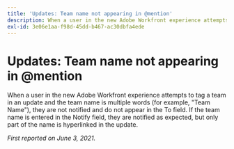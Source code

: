 ```yaml
---
title: 'Updates: Team name not appearing in @mention'
description: When a user in the new Adobe Workfront experience attempts to tag a team in an update and the team name is multiple words (for example, "Team Name"), they are not notified and do not appear in the To field. If the team name is entered in the Notify field, they are notified as expected, but only part of the name is hyperlinked in the update.
exl-id: 3e06e1aa-f98d-45dd-b467-ac30dbfa4ede
---
```

# Updates: Team name not appearing in @mention

When a user in the new Adobe Workfront experience attempts to tag a team in an update and the team name is multiple words (for example, "Team Name"), they are not notified and do not appear in the To field. If the team name is entered in the Notify field, they are notified as expected, but only part of the name is hyperlinked in the update.

_First reported on June 3, 2021._
